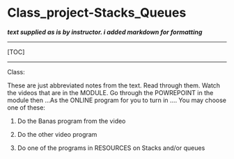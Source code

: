 # Class_project-Stacks_Queues

_**text supplied as is by instructor. i added markdown for formatting**_

---

[TOC]

---

Class:  

These are just abbreviated notes from the text. Read through them. Watch the videos that are in the MODULE. Go through the POWREPOINT in the module then ...As the ONLINE program for you to turn in .... You may choose one of these:

1.   Do the Banas program from the video

2.   Do the other video program

3.   Do one of the programs in RESOURCES on Stacks and/or queues